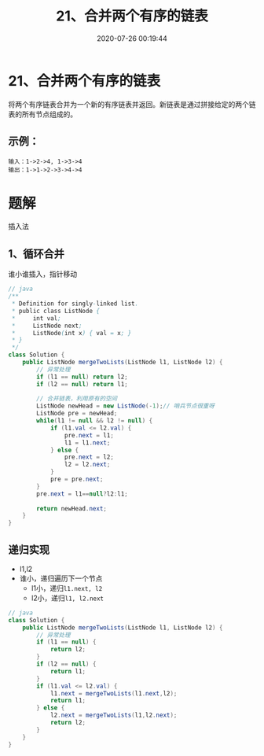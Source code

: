 ﻿---
title: 21、合并两个有序的链表
categories:
- leetcode
tags:
  - 递归
  - 链表
date: 2020-07-26 00:19:44
---

# 21、合并两个有序的链表

将两个有序链表合并为一个新的有序链表并返回。新链表是通过拼接给定的两个链表的所有节点组成的。 

## 示例：
```
输入：1->2->4, 1->3->4
输出：1->1->2->3->4->4
```
<!-- 来源：力扣（LeetCode）
链接：https://leetcode-cn.com/problems/merge-two-sorted-lists
著作权归领扣网络所有。商业转载请联系官方授权，非商业转载请注明出处。 -->

# 题解

插入法 

## 1、循环合并

谁小谁插入，指针移动

```java
// java
/**
 * Definition for singly-linked list.
 * public class ListNode {
 *     int val;
 *     ListNode next;
 *     ListNode(int x) { val = x; }
 * }
 */
class Solution {
    public ListNode mergeTwoLists(ListNode l1, ListNode l2) {
        // 异常处理
        if (l1 == null) return l2;
        if (l2 == null) return l1;
        
        // 合并链表，利用原有的空间
        ListNode newHead = new ListNode(-1);// 哨兵节点很重呀
        ListNode pre = newHead;
        while(l1 != null && l2 != null) {
            if (l1.val <= l2.val) {
                pre.next = l1;
                l1 = l1.next;
            } else {
                pre.next = l2;
                l2 = l2.next;
            }
            pre = pre.next;
        }
        pre.next = l1==null?l2:l1;
        
        return newHead.next;
    }
}
```
## 递归实现
- l1,l2
- 谁小，递归遍历下一个节点
    - l1小，递归`l1.next, l2`
    - l2小，递归`l1, l2.next`
```java
// java
class Solution {
    public ListNode mergeTwoLists(ListNode l1, ListNode l2) {
        // 异常处理
        if (l1 == null) {
            return l2;
        }
        if (l2 == null) {
            return l1;
        }
        if (l1.val <= l2.val) {
            l1.next = mergeTwoLists(l1.next,l2);
            return l1;
        } else {
            l2.next = mergeTwoLists(l1,l2.next);
            return l2;
        }
    }
}
```
